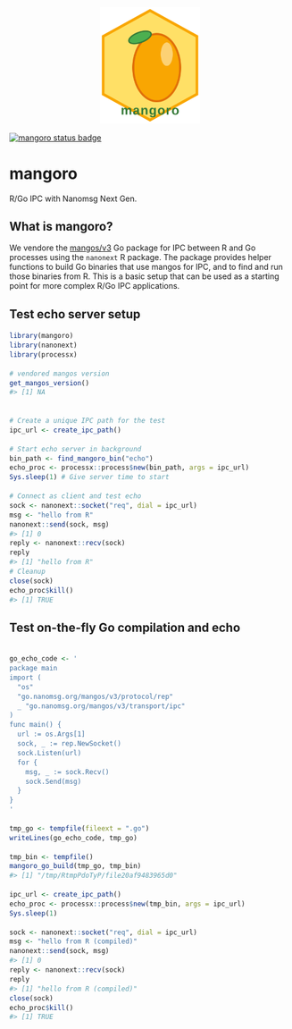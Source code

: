 
<p align="center">
<a href="https://github.com/sounkou-bioinfo/mangoro">
<img src="inst/docs/logo.svg" alt="mangoro hexsticker" width="180"/>
</a>
</p>

[![mangoro status
badge](https://sounkou-bioinfo.r-universe.dev/mangoro/badges/version)](https://sounkou-bioinfo.r-universe.dev/mangoro)

# mangoro

R/Go IPC with Nanomsg Next Gen.

## What is mangoro?

We vendore the [mangos/v3](https://github.com/nanomsg/mangos) Go package
for IPC between R and Go processes using the `nanonext` R package. The
package provides helper functions to build Go binaries that use mangos
for IPC, and to find and run those binaries from R. This is a basic
setup that can be used as a starting point for more complex R/Go IPC
applications.

## Test echo server setup

``` r
library(mangoro)
library(nanonext)
library(processx)

# vendored mangos version
get_mangos_version()
#> [1] NA


# Create a unique IPC path for the test
ipc_url <- create_ipc_path()

# Start echo server in background
bin_path <- find_mangoro_bin("echo")
echo_proc <- processx::process$new(bin_path, args = ipc_url)
Sys.sleep(1) # Give server time to start

# Connect as client and test echo
sock <- nanonext::socket("req", dial = ipc_url)
msg <- "hello from R"
nanonext::send(sock, msg)
#> [1] 0
reply <- nanonext::recv(sock)
reply
#> [1] "hello from R"
# Cleanup
close(sock)
echo_proc$kill()
#> [1] TRUE
```

## Test on-the-fly Go compilation and echo

``` r

go_echo_code <- '
package main
import (
  "os"
  "go.nanomsg.org/mangos/v3/protocol/rep"
  _ "go.nanomsg.org/mangos/v3/transport/ipc"
)
func main() {
  url := os.Args[1]
  sock, _ := rep.NewSocket()
  sock.Listen(url)
  for {
    msg, _ := sock.Recv()
    sock.Send(msg)
  }
}
'

tmp_go <- tempfile(fileext = ".go")
writeLines(go_echo_code, tmp_go)

tmp_bin <- tempfile()
mangoro_go_build(tmp_go, tmp_bin)
#> [1] "/tmp/RtmpPdoTyP/file20af9483965d0"

ipc_url <- create_ipc_path()
echo_proc <- processx::process$new(tmp_bin, args = ipc_url)
Sys.sleep(1)

sock <- nanonext::socket("req", dial = ipc_url)
msg <- "hello from R (compiled)"
nanonext::send(sock, msg)
#> [1] 0
reply <- nanonext::recv(sock)
reply
#> [1] "hello from R (compiled)"
close(sock)
echo_proc$kill()
#> [1] TRUE
```
